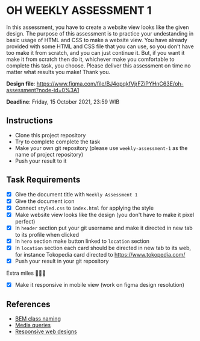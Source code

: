 # OH WEEKLY ASSESSMENT 1

In this assessment, you have to create a website view looks like the given design. The purpose of this assessment is to practice your undestanding in basic usage of HTML and CSS to make a website view. You have already provided with some HTML and CSS file that you can use, so you don't have too make it from scratch, and you can just continue it. But, if you want it make it from scratch then do it, whichever make you comfortable to complete this task, you choose. Please deliver this assessment on time no matter what results you make! Thank you.

**Design file**: https://www.figma.com/file/BJ4opqkfVjrFZiPYHnC63E/oh-assessment?node-id=0%3A1

**Deadline**: Friday, 15 October 2021, 23:59 WIB

## Instructions

- Clone this project repository
- Try to complete complete the task
- Make your own git repository (please use `weekly-assessment-1` as the name of project repository)
- Push your result to it

## Task Requirements

- [x] Give the document title with `Weekly Assessment 1`
- [x] Give the document icon
- [x] Connect `styled.css` to `index.html` for applying the style
- [x] Make website view looks like the design (you don't have to make it pixel perfect)
- [x] In `header` section put your git username and make it directed in new tab to its profile when clicked
- [x] In `hero` section make button linked to `location` section
- [x] In `location` section each card should be directed in new tab to its web, for instance Tokopedia card directed to https://www.tokopedia.com/
- [x] Push your result in your git repository

Extra miles 🚀🚀🚀

- [x] Make it responsive in mobile view (work on figma design resolution)

## References

- [BEM class naming](http://getbem.com/naming/)
- [Media queries](https://css-tricks.com/a-complete-guide-to-css-media-queries/)
- [Responsive web designs](https://www.freecodecamp.org/news/taking-the-right-approach-to-responsive-web-design/)
